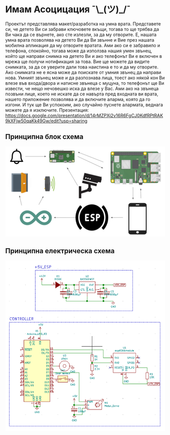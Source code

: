 # Имам Асоцицация ¯\\\_(ツ)_/¯

Проектът представлява макет/разработка на умна врата. Представете си, че детето Ви си забрави ключовете вкъщи, тогава то ще трябва да Ви чака да се върнете, ако сте излезли, за да му отворите. Е, нашата умна врата позволява на детето Ви да Ви звънне и Вие през нашата мобилна апликация да му отворите вратата. Ами ако си е забравило и телефона, спокойно, тогава може да използва нашия умен звънец, който ще направи снимка на детето Ви и ако телефонът Ви е включен в мрежа ще получи нотификация за това. Вие ще можете да видите снимката, за да се уверите дали това наистина е то и да му отворите. Ако снимката не е ясна може да поискате от умния звънец да направи нова. Умният звънец може и да разпознава лица, тоест ако някой кон Ви влезе във входа/двора и натисне звънеца с муцуна, то телефонът ще Ви извести, че нещо нечовешко иска да влезе у Вас. Ами ако на звънеца позвъни лице, което не искате да се навърта пред входната ви врата, нашето приложение позволява и да включите аларма, която да го изгони. И тук ще Ви успокоим, ако случайно пуснете алармата, веднага можете да я изключите.
Презентация:
https://docs.google.com/presentation/d/14rMZPXj2v16R6FgCJ0KdfRPtRAK9kXFjw50qaKk49Gw/edit?usp=sharing
## Принципна блок схема
![Principal BlockScheme](/doorBellServer/principalBlockScheme.png)

## Принципна електрическа схема
![Principal ElectricSchema](/IoTdevices/schematic.png)
